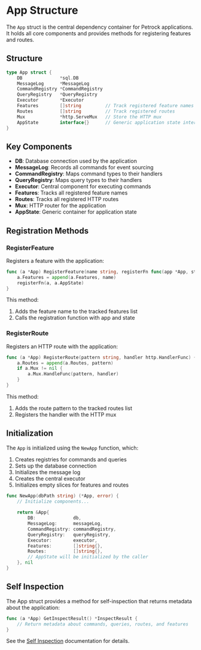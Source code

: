 # App Structure

The `App` struct is the central dependency container for Petrock applications. It holds all core components and provides methods for registering features and routes.

## Structure

```go
type App struct {
    DB              *sql.DB
    MessageLog      *MessageLog
    CommandRegistry *CommandRegistry
    QueryRegistry   *QueryRegistry
    Executor        *Executor
    Features        []string         // Track registered feature names
    Routes          []string         // Track registered routes
    Mux             *http.ServeMux   // Store the HTTP mux
    AppState        interface{}      // Generic application state interface
}
```

## Key Components

- **DB**: Database connection used by the application
- **MessageLog**: Records all commands for event sourcing
- **CommandRegistry**: Maps command types to their handlers
- **QueryRegistry**: Maps query types to their handlers
- **Executor**: Central component for executing commands
- **Features**: Tracks all registered feature names
- **Routes**: Tracks all registered HTTP routes
- **Mux**: HTTP router for the application
- **AppState**: Generic container for application state

## Registration Methods

### RegisterFeature

Registers a feature with the application:

```go
func (a *App) RegisterFeature(name string, registerFn func(app *App, state interface{})) {
    a.Features = append(a.Features, name)
    registerFn(a, a.AppState)
}
```

This method:
1. Adds the feature name to the tracked features list
2. Calls the registration function with app and state

### RegisterRoute

Registers an HTTP route with the application:

```go
func (a *App) RegisterRoute(pattern string, handler http.HandlerFunc) {
    a.Routes = append(a.Routes, pattern)
    if a.Mux != nil {
        a.Mux.HandleFunc(pattern, handler)
    }
}
```

This method:
1. Adds the route pattern to the tracked routes list
2. Registers the handler with the HTTP mux

## Initialization

The `App` is initialized using the `NewApp` function, which:

1. Creates registries for commands and queries
2. Sets up the database connection
3. Initializes the message log
4. Creates the central executor
5. Initializes empty slices for features and routes

```go
func NewApp(dbPath string) (*App, error) {
    // Initialize components...
    
    return &App{
        DB:              db,
        MessageLog:      messageLog,
        CommandRegistry: commandRegistry,
        QueryRegistry:   queryRegistry,
        Executor:        executor,
        Features:        []string{},
        Routes:          []string{},
        // AppState will be initialized by the caller
    }, nil
}
```

## Self Inspection

The App struct provides a method for self-inspection that returns metadata about the application:

```go
func (a *App) GetInspectResult() *InspectResult {
    // Return metadata about commands, queries, routes, and features
}
```

See the [Self Inspection](../self-inspect.md) documentation for details.